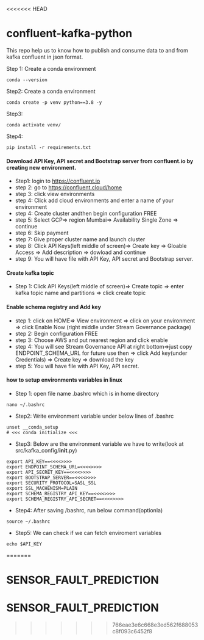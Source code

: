 <<<<<<< HEAD
# confluent-kafka-python


This repo help us to know how to publish and consume data to and from kafka confluent in json format.

Step 1: Create a conda environment
```
conda --version
```

Step2: Create  a conda environment
```
conda create -p venv python==3.8 -y
```

Step3:
```
conda activate venv/
```
Step4:
```
pip install -r requirements.txt
```

#### Download API Key, API secret and Bootstrap server from confluent.io by creating new environment.
* Step1: login to https://confluent.io
* step 2: go to https://confluent.cloud/home
* step 3: click view environments
* step 4: Click add cloud environments and enter a name of your environment
* step 4: Create cluster andthen begin configuration FREE
* step 5: Select GCP=> region Mumbai=> Availability Single Zone => continue
* step 6: Skip payment 
* step 7: Give proper cluster name and launch cluster   
* step 8: Click API Keys(left middle of screen)=> Create key => Gloable Access => Add description => dowload and continue
* step 9: You will have file with API Key, API secret and Bootstrap server.

#### Create kafka topic
* Step 1: Click API Keys(left middle of screen)=> Create topic => enter kafka topic name and partitions => click create topic

#### Enable schema registry and Add key
* step 1: click on HOME=> View environment => click on your environment => click Enable Now (right middle under Stream Governance package)
* step 2: Begin configuration FREE
* step 3: Choose AWS and put nearest region and click enable
* step 4: You will see Stream Governance API at right bottom=>just copy ENDPOINT_SCHEMA_URL for future use then => click Add key(under Credentials) => Create key => download the key
* step 5: You will have file with API Key, API secret.

#### how to setup environments variables in linux
* Step 1: open file name .bashrc which is in home directory
```
nano ~/.bashrc
```
* Step2: Write environment variable under below lines of .bashrc
```
unset __conda_setup
# <<< conda initialize <<<
```
* Step3: Below are the environment variable we have to write(look at src/kafka_config/__init__.py)
```
export API_KEY==<<<<>>>>
export ENDPOINT_SCHEMA_URL=<<<<>>>>
export API_SECRET_KEY==<<<<>>>>
export BOOTSTRAP_SERVER==<<<<>>>>
export SECURITY_PROTOCOL=SASL_SSL
export SSL_MACHENISM=PLAIN
export SCHEMA_REGISTRY_API_KEY==<<<<>>>>
export SCHEMA_REGISTRY_API_SECRET==<<<<>>>>
```
* Step4: After saving /bashrc, run below command(optionla)
```
source ~/.bashrc
```
* Step5: We can check if we can fetch enviroment variables
```
echo $API_KEY
```
=======
# SENSOR_FAULT_PREDICTION
# SENSOR_FAULT_PREDICTION
>>>>>>> 766eae3e6c668e3ed562f688053c8f093c6452f8
